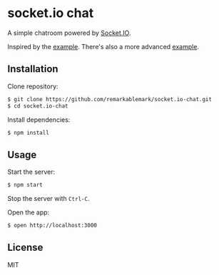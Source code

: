 # socket.io chat

A simple chatroom powered by [Socket.IO](https://socket.io/).

Inspired by the [example](https://socket.io/get-started/chat/). There's also a more advanced [example](https://github.com/socketio/socket.io/tree/master/examples/chat).

## Installation

Clone repository:

```sh
$ git clone https://github.com/remarkablemark/socket.io-chat.git
$ cd socket.io-chat
```

Install dependencies:

```sh
$ npm install
```

## Usage

Start the server:

```sh
$ npm start
```

Stop the server with `Ctrl-C`.

Open the app:

```sh
$ open http://localhost:3000
```

## License

MIT
